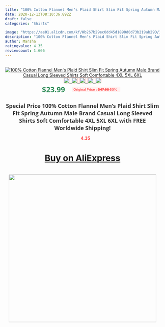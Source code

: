 ```yaml
---
title: "100% Cotton Flannel Men's Plaid Shirt Slim Fit Spring Autumn Male Brand Casual Long Sleeved Shirts Soft Comfortable 4XL 5XL 6XL"
date: 2020-12-13T08:10:36.892Z
draft: false
categories: "Shirts"

image: "https://ae01.alicdn.com/kf/Hb267b29ec0dd45d1890d0d73b219ab29D/100-Cotton-Flannel-Men-s-Plaid-Shirt-Slim-Fit-Spring-Autumn-Male-Brand-Casual-Long-Sleeved.jpg"
description: "100% Cotton Flannel Men's Plaid Shirt Slim Fit Spring Autumn Male Brand Casual Long Sleeved Shirts Soft Comfortable 4XL 5XL 6XL"
author: Marsha
ratingvalue: 4.35
reviewcount: 1.666
---
```

<br>
<div style="text-align: center;">
<a href="https://s.click.aliexpress.com/e/_9I4unj" target="_blank" rel="nofollow noopener noreferrer"><img alt="100% Cotton Flannel Men's Plaid Shirt Slim Fit Spring Autumn Male Brand Casual Long Sleeved Shirts Soft Comfortable 4XL 5XL 6XL" class="magnifier-image" src="https://ae01.alicdn.com/kf/Hb267b29ec0dd45d1890d0d73b219ab29D/100-Cotton-Flannel-Men-s-Plaid-Shirt-Slim-Fit-Spring-Autumn-Male-Brand-Casual-Long-Sleeved.jpg_640x640.jpg">
<br>
<img style="border:1px solid salmon" src="https://ae01.alicdn.com/kf/Hb267b29ec0dd45d1890d0d73b219ab29D/100-Cotton-Flannel-Men-s-Plaid-Shirt-Slim-Fit-Spring-Autumn-Male-Brand-Casual-Long-Sleeved.jpg_120x120.jpg">&nbsp;&nbsp;<img style="border:1px solid salmon" src="https://ae01.alicdn.com/kf/H06abe4002eb747a9947385042092199aJ/100-Cotton-Flannel-Men-s-Plaid-Shirt-Slim-Fit-Spring-Autumn-Male-Brand-Casual-Long-Sleeved.jpg_120x120.jpg">&nbsp;&nbsp;<img style="border:1px solid salmon" src="https://ae01.alicdn.com/kf/H2159784297344334a4b1f4fea7674b8ec/100-Cotton-Flannel-Men-s-Plaid-Shirt-Slim-Fit-Spring-Autumn-Male-Brand-Casual-Long-Sleeved.jpg_120x120.jpg">&nbsp;&nbsp;<img style="border:1px solid salmon" src="https://ae01.alicdn.com/kf/H60481be158264441a4cccf138c671fcdb/100-Cotton-Flannel-Men-s-Plaid-Shirt-Slim-Fit-Spring-Autumn-Male-Brand-Casual-Long-Sleeved.jpg_120x120.jpg">&nbsp;&nbsp;<img style="border:1px solid salmon" src="https://ae01.alicdn.com/kf/H4c59fe3c471a47ed92fab21a8e9ff3352/100-Cotton-Flannel-Men-s-Plaid-Shirt-Slim-Fit-Spring-Autumn-Male-Brand-Casual-Long-Sleeved.jpg_120x120.jpg"></a></div><br0>
<div style="text-align: center;"><span style="background-color: white; border: 0px; box-sizing: border-box; color: seagreen; display: inline-block; font-family: &quot;open sans&quot; , &quot;arial&quot; , &quot;helvetica&quot; , sans-serif , &quot;heiti&quot;; font-size: 24px; font-stretch: inherit; font-weight: 700; line-height: inherit; margin: 0px 10px 0px 0px; padding: 0px; vertical-align: middle;">$23.99 </span>
<span style="background: rgb(255 , 241 , 241); border-radius: 3px; border: 0px; box-sizing: border-box; color: #ff4747; display: inline-block; font-family: inherit; font-size: 12px; font-stretch: inherit; font-style: inherit; font-variant: inherit; font-weight: 600; line-height: inherit; margin: 0px; padding: 2px 5px; transform: scale(0.9); vertical-align: middle;">Original Price : <b style="text-decoration: line-through;">$47.98 </b> 50%&nbsp;&nbsp;</span></div>
<h1 style="color: #333333; display: inline-block; font-family: &quot;open sans&quot; , &quot;arial&quot; , &quot;helvetica&quot; , sans-serif , &quot;heiti&quot;; font-size: 18px; font-stretch: inherit; font-weight: 700; text-align: center;">Special Price 100% Cotton Flannel Men's Plaid Shirt Slim Fit Spring Autumn Male Brand Casual Long Sleeved Shirts Soft Comfortable 4XL 5XL 6XL with FREE Worldwide Shipping!</h1>
<div style="color: #ff4747; text-align: center;">
<img src="https://4.bp.blogspot.com/-M0ZcTcb-5uY/XleCXlxnR4I/AAAAAAAAAEc/OrjgMkXV1oMQFaCRZj5HQwOCBcu3w1FegCPcBGAYYCw/s1600/star.png" style="height: 15px;">&nbsp;<b>4.35</b></div>
<div class="button_cont" align="center"><a class="buynow_a" href="https://s.click.aliexpress.com/e/_9I4unj" target="_blank" rel="nofollow noopener noreferrer"><H1>Buy on AliExpress</H1></a></div><br>
<div class="separator" style="clear: both; text-align: center;">
<img src="https://lh3.googleusercontent.com/-pTy5HemUv9M/XlePHvY0dAI/AAAAAAAAAE4/0nX5iRUoIWY8eMW9Dpxeirr157OZliDIgCLcBGAsYHQ/s1600/badge.gif" width="480">
</div>
